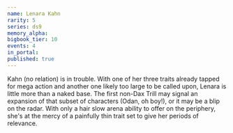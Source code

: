```yaml
---
name: Lenara Kahn
rarity: 5
series: ds9
memory_alpha:
bigbook_tier: 10
events: 4
in_portal:
published: true
---
```


Kahn (no relation) is in trouble. With one of her three traits already tapped for mega action and another one likely too large to be called upon, Lenara is little more than a naked base. The first non-Dax Trill may signal an expansion of that subset of characters (Odan, oh boy!), or it may be a blip on the radar. With only a hair slow arena ability to offer on the periphery, she's at the mercy of a painfully thin trait set to give her periods of relevance.
